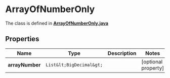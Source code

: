 

# ArrayOfNumberOnly

The class is defined in **[ArrayOfNumberOnly.java](../../src/main/java/org/openapitools/model/ArrayOfNumberOnly.java)**

## Properties

Name | Type | Description | Notes
------------ | ------------- | ------------- | -------------
**arrayNumber** | `List&lt;BigDecimal&gt;` |  |  [optional property]



